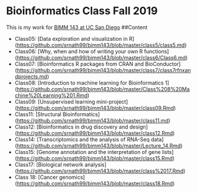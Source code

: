 # Bioinformatics Class Fall 2019
This is my work for [BIMM 143 at UC San Diego](https://bioboot.github.io/bimm143_F19/)
##Content 
- Class05: [Data exploration and visualization in R] (https://github.com/srnath99/bimm143/blob/master/class5/class5.md)
- Class06: [Why, when and how of writing your own R functions] (https://github.com/srnath99/bimm143/blob/master/class6/Class6.md) 
- Class07: [Bioinformatics R packages from CRAN and BioConductor] (https://github.com/srnath99/bimm143/blob/master/class7/class7rfnxandprojects.md)
- Class08: [Introduction to machine learning for Bioinformatics 1] (https://github.com/srnath99/bimm143/blob/master/Class%208%20Machine%20Learning%201.Rmd)
- Class09: [Unsupervised learning mini-project] (https://github.com/srnath99/bimm143/blob/master/class09.Rmd)
- Class11: [Structural Bioinformatics] (https://github.com/srnath99/bimm143/blob/master/class11.md)
- Class12: [Bioinformatics in drug discovery and design] (https://github.com/srnath99/bimm143/blob/master/class12.Rmd)
- Class14: [Transcriptomics and the analysis of RNA-Seq data] (https://github.com/srnath99/bimm143/blob/master/Lecture_14.Rmd)
- Class15: [Genome annotation and the interpretation of gene lists] (https://github.com/srnath99/bimm143/blob/master/class15.Rmd)
- Class17: [Biological network analysis] (https://github.com/srnath99/bimm143/blob/master/class%2017.Rmd)
- Class 18: [Cancer genomics] (https://github.com/srnath99/bimm143/blob/master/class18.Rmd)
